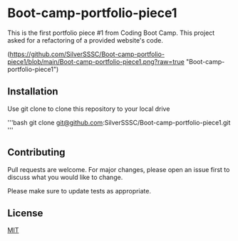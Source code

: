 # Boot-camp-portfolio-piece1
This is the first portfolio piece #1 from Coding Boot Camp.
This project asked for a refactoring of a provided website's code.

(https://github.com/SilverSSSC/Boot-camp-portfolio-piece1/blob/main/Boot-camp-portfolio-piece1.png?raw=true "Boot-camp-portfolio-piece1")

## Installation

Use git clone to clone this repository to your local drive

'''bash
git clone git@github.com:SilverSSSC/Boot-camp-portfolio-piece1.git
'''

## Contributing
Pull requests are welcome. For major changes, please open an issue first to discuss what you would like to change.

Please make sure to update tests as appropriate.

## License
[MIT](https://choosealicense.com/licenses/mit/)